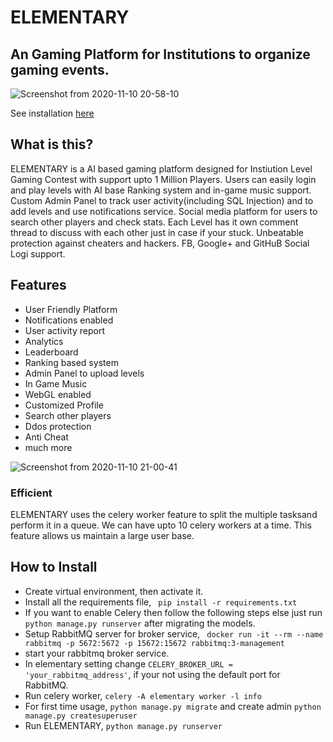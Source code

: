 # ELEMENTARY 

## An Gaming Platform for Institutions to organize gaming events.


![Screenshot from 2020-11-10 20-58-10](https://user-images.githubusercontent.com/28597524/98694574-9f06f800-2397-11eb-857f-45518e5694a9.png "ELEMENTARY")

See installation [here](#how-to-install)

## What is this?
ELEMENTARY is a AI based gaming platform designed for Instiution Level Gaming Contest with support upto 1 Million Players.
Users can easily login and play levels with AI base Ranking system and in-game music support.
Custom Admin Panel to track user activity(including SQL Injection) and to add levels and use notifications service.
Social media platform for users to search other players and check stats.
Each Level has it own comment thread to discuss with each other just in case if your stuck.
Unbeatable protection against cheaters and hackers.
FB, Google+ and GitHuB Social Logi support.


## Features
- User Friendly Platform
- Notifications enabled  
- User activity report
- Analytics
- Leaderboard
- Ranking based system
- Admin Panel to upload levels
- In Game Music
- WebGL enabled
- Customized Profile
- Search other players
- Ddos protection
- Anti Cheat
- much more

![Screenshot from 2020-11-10 21-00-41](https://user-images.githubusercontent.com/28597524/98694718-d07fc380-2397-11eb-8e21-15e5c5402282.png)

### Efficient
ELEMENTARY uses the celery worker feature to split the multiple tasksand perform it in a queue.
We can have upto 10 celery workers at a time. This feature allows us maintain a large user base.


## How to Install
- Create virtual environment, then activate it.
- Install all the requirements file, ``` pip install -r requirements.txt```
- If you want to enable Celery then follow the following steps else just run  ```python manage.py runserver``` after migrating the models.
- Setup RabbitMQ server for broker service, ``` docker run -it --rm --name rabbitmq -p 5672:5672 -p 15672:15672 rabbitmq:3-management```
- start your rabbitmq broker service.
- In elementary setting change ```CELERY_BROKER_URL = 'your_rabbitmq_address'```, if your not using the default port for RabbitMQ.
- Run celery worker, ```celery -A elementary worker -l info```
- For first time usage, ```python manage.py migrate``` and create admin ```python manage.py createsuperuser```
- Run ELEMENTARY, ```python manage.py runserver```





